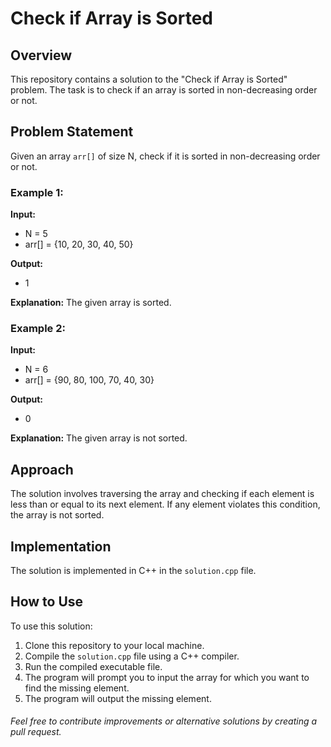 # Check if Array is Sorted

## Overview

This repository contains a solution to the "Check if Array is Sorted" problem. The task is to check if an array is sorted in non-decreasing order or not.

## Problem Statement

Given an array `arr[]` of size N, check if it is sorted in non-decreasing order or not.

### Example 1:

**Input:**
- N = 5
- arr[] = {10, 20, 30, 40, 50}

**Output:**
- 1

**Explanation:**
The given array is sorted.

### Example 2:

**Input:**
- N = 6
- arr[] = {90, 80, 100, 70, 40, 30}

**Output:**
- 0

**Explanation:**
The given array is not sorted.

## Approach

The solution involves traversing the array and checking if each element is less than or equal to its next element. If any element violates this condition, the array is not sorted.

## Implementation

The solution is implemented in C++ in the `solution.cpp` file.


## How to Use
To use this solution:

1. Clone this repository to your local machine.
2. Compile the `solution.cpp` file using a C++ compiler.
3. Run the compiled executable file.
4. The program will prompt you to input the array for which you want to find the missing element.
5. The program will output the missing element.

###### Feel free to contribute improvements or alternative solutions by creating a pull request.

